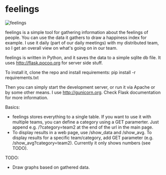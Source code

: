 feelings
========

![feelings](https://raw.github.com/glebb/feelings/master/feelings.png)

feelings is a simple tool for gathering information about the feelings of people. You can use the data it gathers 
to draw a happiness index for example. I use it daily (part of our daily meetings) with my distributed team, so I get an overall view on what's going on in our team.

feelings is written in Python, and it saves the data to a simple sqlite db file. It uses http://flask.pocoo.org for server side stuff.

To install it, clone the repo and install requirements: pip install -r requirements.txt 

Then you can simply start the development server, or run it via Apache or by some other means. I use http://gunicorn.org.
Check Flask documentation for more information.

Basics:
  * feelings stores everything to a single table. If you want to use it with multiple teams, you can define a category using a GET paramerter. Just append e.g. /?category=team2 at the end of the url in the main page.
  * To display results in a web page, use /show_data and /show_avg. To display results for a specific team/category, add GET parameter (e.g. /show_avg?category=team2). Currently it only shows numbers (see TODO). 

TODO:
  * Draw graphs based on gathered data.
